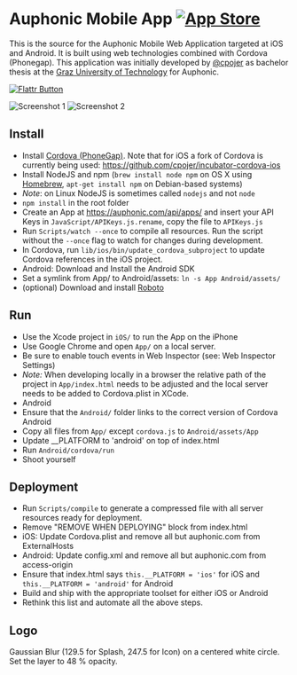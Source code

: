 Auphonic Mobile App [![App Store](https://auphonic.com/static/images/app-store.png)](https://itunes.apple.com/app/auphonic/id575204274?mt=8)
===================

This is the source for the Auphonic Mobile Web Application targeted at iOS and Android. It is built using web technologies combined with Cordova (Phonegap).
This application was initially developed by [@cpojer](http://cpojer.net) as bachelor thesis at the [Graz University of Technology](http://tugraz.at/) for Auphonic.

[![Flattr Button](http://api.flattr.com/button/button-static-50x60.png "Flattr This!")](https://flattr.com/thing/1035105/Auphonic-Mobile-App "Auphonic-Mobile-App")

![Screenshot 1](http://dl.dropbox.com/u/1928164/App1.jpg)
![Screenshot 2](http://dl.dropbox.com/u/1928164/App2.jpg)

Install
-------

* Install [Cordova (PhoneGap)](http://phonegap.com/). Note that for iOS a fork of Cordova is currently being used: https://github.com/cpojer/incubator-cordova-ios
* Install NodeJS and npm (`brew install node npm` on OS X using [Homebrew](http://mxcl.github.com/homebrew/), `apt-get install npm` on Debian-based systems)
* *Note*: on Linux NodeJS is sometimes called `nodejs` and not `node`
* `npm install` in the root folder
* Create an App at https://auphonic.com/api/apps/ and insert your API Keys in `JavaScript/APIKeys.js.rename`, copy the file to `APIKeys.js`
* Run `Scripts/watch --once` to compile all resources. Run the script without the `--once` flag to watch for changes during development.
* In Cordova, run `lib/ios/bin/update_cordova_subproject` to update Cordova references in the iOS project.
* Android: Download and Install the Android SDK
 * Set a symlink from App/ to Android/assets: `ln -s App Android/assets/`
* (optional) Download and install [Roboto](http://developer.android.com/design/style/typography.html)

Run
---

* Use the Xcode project in `iOS/` to run the App on the iPhone
* Use Google Chrome and open `App/` on a local server.
 * Be sure to enable touch events in Web Inspector (see: Web Inspector Settings)
 * *Note:* When developing locally in a browser the relative path of the project in `App/index.html` needs to be adjusted and the local server needs to be added to Cordova.plist in XCode.
* Android
 * Ensure that the `Android/` folder links to the correct version of Cordova Android
 * Copy all files from `App/` except `cordova.js` to `Android/assets/App`
  * Update __PLATFORM to 'android' on top of index.html
 * Run `Android/cordova/run`
 * Shoot yourself

Deployment
----------

* Run `Scripts/compile` to generate a compressed file with all server resources ready for deployment.
* Remove "REMOVE WHEN DEPLOYING" block from index.html
* iOS: Update Cordova.plist and remove all but auphonic.com from ExternalHosts
* Android: Update config.xml and remove all but auphonic.com from access-origin
* Ensure that index.html says `this.__PLATFORM = 'ios'` for iOS and `this.__PLATFORM = 'android'` for Android
* Build and ship with the appropriate toolset for either iOS or Android
* Rethink this list and automate all the above steps.

Logo
----

Gaussian Blur (129.5 for Splash, 247.5 for Icon) on a centered white circle. Set the layer to 48 % opacity.
